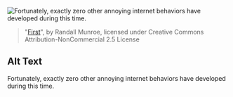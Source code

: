 ![Fortunately, exactly zero other annoying internet behaviors have developed during this time.](https://imgs.xkcd.com/comics/first.png)
> "[First](https://xkcd.com/1258/)", by Randall Munroe, licensed under Creative Commons Attribution-NonCommercial 2.5 License

## Alt Text
Fortunately, exactly zero other annoying internet behaviors have developed during this time.
